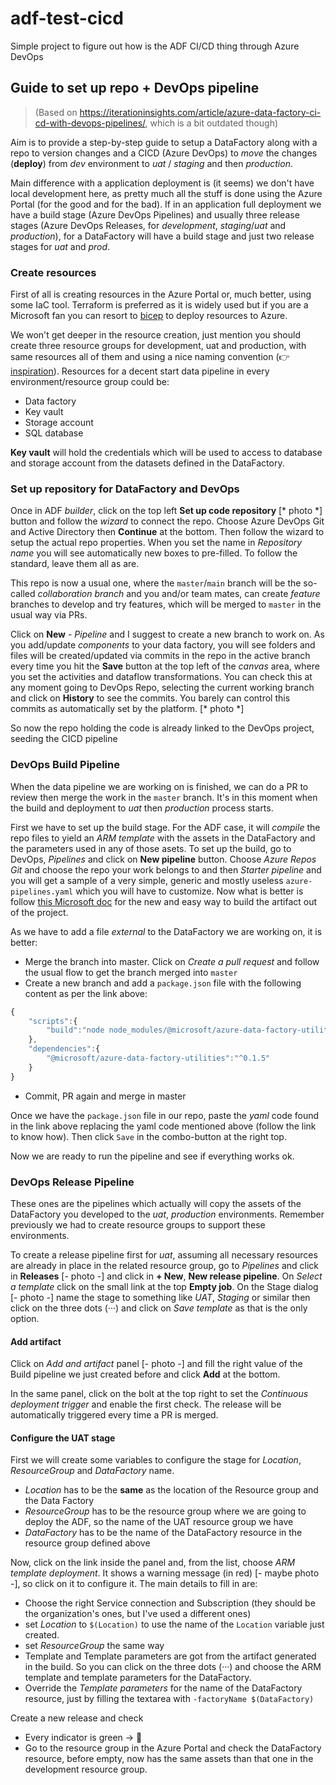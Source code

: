 # adf-test-cicd

Simple project to figure out how is the ADF CI/CD thing through Azure DevOps

## Guide to set up repo + DevOps pipeline

> (Based on https://iterationinsights.com/article/azure-data-factory-ci-cd-with-devops-pipelines/, which is a bit outdated though)

Aim is to provide a step-by-step guide to setup a DataFactory along with a repo to version changes and a CICD (Azure DevOps) to _move_ the changes (**deploy**) from _dev_ environment to _uat_ / _staging_ and then _production_.

Main difference with a application deployment is (it seems) we don't have local development here, as pretty much all the stuff is done using the Azure Portal (for the good and for the bad). If in an application full deployment we have a build stage (Azure DevOps Pipelines) and usually three release stages (Azure DevOps Releases, for _development_, _staging_/_uat_ and _production_), for a DataFactory will have a build stage and just two release stages for _uat_ and _prod_.

### Create resources

First of all is creating resources in the Azure Portal or, much better, using some IaC tool. Terraform is preferred as it is widely used but if you are a Microsoft fan you can resort to [bicep](https://docs.microsoft.com/en-us/azure/azure-resource-manager/bicep/overview?tabs=bicep) to deploy resources to Azure.

We won't get deeper in the resource creation, just mention you should create three resource groups for development, uat and production, with same resources all of them and using a nice naming convention (👉 [inspiration](https://docs.microsoft.com/en-us/azure/cloud-adoption-framework/ready/azure-best-practices/resource-naming)). Resources for a decent start data pipeline in every environment/resource group could be:
- Data factory
- Key vault
- Storage account
- SQL database

**Key vault** will hold the credentials which will be used to access to database and storage account from the datasets defined in the DataFactory.

### Set up repository for DataFactory and DevOps

Once in ADF _builder_, click on the top left **Set up code repository** [* photo *] button and follow the _wizard_ to connect the repo. Choose Azure DevOps Git and Active Directory then **Continue** at the bottom. Then follow the wizard to setup the actual repo properties. When you set the name in _Repository name_ you will see automatically new boxes to pre-filled. To follow the standard, leave them all as are.

This repo is now a usual one, where the `master`/`main` branch will be the so-called _collaboration branch_ and you and/or team mates, can create _feature_ branches to develop and try features, which will be merged to `master` in the usual way via PRs. 

Click on **New** - _Pipeline_ and I suggest to create a new branch to work on. As you add/update _components_ to your data factory, you will see folders and files will be created/updated via commits in the repo in the active branch every time you hit the **Save** button at the top left of the _canvas_ area, where you set the activities and dataflow transformations. You can check this at any moment going to DevOps Repo, selecting the current working branch and click on **History** to see the commits. You barely can control this commits as automatically set by the platform. [* photo *]

So now the repo holding the code is already linked to the DevOps project, seeding the CICD pipeline

<!--
### DevOps Repository 

This stage will be the first one in the CICD process. For the ADF case, it will _compile_ the repo files to yield an ARM template with the assets in the DataFactory and the parameters used in any of those asets. But to set up the build we need to set up things which are common to all Azure DevOps pipelines.

You will need the company to set up a _Project_ in order to contain the repo for the DataFactory. Creating the _Project_ and related stuff (_organizations_, _subscriptions_, ...) are out of the scope of this paper, so I'll assume there is a project created. In the project view there are a left menu column with multiple entries. **Repos** and **Pipelines** are the interesting.

First we have to connect our repo with the CICD. Click in the `+` sign to add a new repo to the project. Select the repo type and set the name of the repo for Azure DevOps. A view with three options to set up the repo is shown (_Clone to your computer_ -to work on it-, _Push an existing work_ or _Import a repo_). As we already have the repo, any of the two last options are valid. I chose the latter, but then will mean you will have to work on the new repo leaving behind the previous one. Adding a new _remote_ or replacing the _remote_ for the working repo can be the best option. 
-->

### DevOps Build Pipeline

When the data pipeline we are working on is finished, we can do a PR to review then merge the work in the `master` branch. It's in this moment when the build and deployment to _uat_ then _production_ process starts.

First we have to set up the build stage. For the ADF case, it will _compile_ the repo files to yield an _ARM template_ with the assets in the DataFactory and the parameters used in any of those asets. To set up the build, go to DevOps, _Pipelines_ and click on **New pipeline** button. Choose _Azure Repos Git_ and choose the repo your work belongs to and then _Starter pipeline_ and you will get a sample of a very simple, generic and mostly useless `azure-pipelines.yaml` which you will have to customize. Now what is better is follow [this Microsoft doc](https://docs.microsoft.com/en-us/azure/data-factory/continuous-integration-delivery-improvements#the-new-cicd-flow) for the new and easy way to build the artifact out of the project. 

As we have to add a file _external_ to the DataFactory we are working on, it is better:

- Merge the branch into master. Click on _Create a pull request_ and follow the usual flow to get the branch merged into `master`
- Create a new branch and add a `package.json` file with the following content as per the link above:
```js
{
    "scripts":{
        "build":"node node_modules/@microsoft/azure-data-factory-utilities/lib/index"
    },
    "dependencies":{
        "@microsoft/azure-data-factory-utilities":"^0.1.5"
    }
} 
```
- Commit, PR again and merge in master

Once we have the `package.json` file in our repo, paste the _yaml_ code found in the link above replacing the yaml code mentioned above (follow the link to know how). Then click `Save` in the combo-button at the right top. 

Now we are ready to run the pipeline and see if everything works ok.

### DevOps Release Pipeline

These ones are the pipelines which actually will copy the assets of the DataFactory you developed to the _uat_, _production_ environments. Remember previously we had to create resource groups to support these environments.

To create a release pipeline first for _uat_, assuming all necessary resources are already in place in the related resource group, go to _Pipelines_ and click in **Releases** [- photo -] and click in **+ New**, **New release pipeline**. On _Select a template_ click on the small link at the top **Empty job**. On the Stage dialog [- photo -] name the stage to something like _UAT_, _Staging_ or similar then click on the three dots (···) and click on _Save template_ as that is the only option. 

#### Add artifact

Click on _Add and artifact_ panel [- photo -] and fill the right value of the Build pipeline we just created before and click **Add** at the bottom. 

In the same panel, click on the bolt at the top right to set the _Continuous deployment trigger_ and enable the first check. The release will be automatically triggered every time a PR is merged.

#### Configure the UAT stage

First we will create some variables to configure the stage for _Location_, _ResourceGroup_ and _DataFactory_ name. 
- _Location_ has to be the **same** as the location of the Resource group and the Data Factory
- _ResourceGroup_ has to be the resource group where we are going to deploy the ADF, so the name of the UAT resource group we have
- _DataFactory_ has to be the name of the DataFactory resource in the resource group defined above

Now, click on the link inside the panel and, from the list, choose _ARM template deployment_. It shows a warning message (in red) [- maybe photo -], so click on it to configure it. The main details to fill in are:

- Choose the right Service connection and Subscription (they should be the organization's ones, but I've used a different ones)
- set _Location_ to `$(Location)` to use the name of the `Location` variable just created.
- set _ResourceGroup_ the same way
- Template and Template parameters are got from the artifact generated in the build. So you can click on the three dots (···) and choose the ARM template and template parameters for the DataFactory.
- Override the _Template parameters_ for the name of the DataFactory resource, just by filling the textarea with `-factoryName $(DataFactory)`

Create a new release and check
- Every indicator is green -> 🎉
- Go to the resource group in the Azure Portal and check the DataFactory resource, before empty, now has the same assets than that one in the development resource group.



